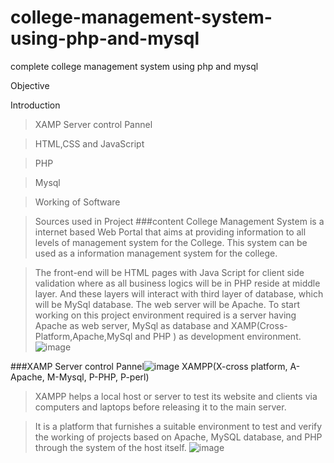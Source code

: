 # college-management-system-using-php-and-mysql
complete college management system using php and mysql

Objective

Introduction
 
>XAMP Server control Pannel

>HTML,CSS and JavaScript

>PHP

>Mysql

>Working of Software

>Sources used in Project
###content
College Management System is a internet based Web Portal that aims at providing information to all levels of management system for the College. This system can be used as a information management system for the college.


>The front-end will be HTML pages with Java Script for client side validation where as all business logics will be in PHP reside at middle layer. And these layers will interact with third layer of database, which will be MySql database. The web server will be Apache. To start working on this project environment required is a server having Apache as web server, MySql as database and XAMP(Cross-Platform,Apache,MySql and PHP ) as development environment.
![image](https://user-images.githubusercontent.com/65505976/200740600-a918e5e8-5332-4d66-90ce-dd49df63cf69.png)

###XAMP Server control Pannel![image](https://user-images.githubusercontent.com/65505976/200740682-47ef45f5-b53e-4d13-a093-cd4f3993cc6d.png)
 XAMPP(X-cross platform, A-Apache, M-Mysql, P-PHP, P-perl)

>XAMPP helps a local host or server to test its website and clients via computers and laptops before releasing it to the main server. 

>It is a platform that furnishes a suitable environment to test and verify the working of projects based on Apache,  MySQL database, and PHP through the system of the host itself.
![image](https://user-images.githubusercontent.com/65505976/200740735-79f09921-aab5-42ea-bd30-8a72455bf20b.png)




